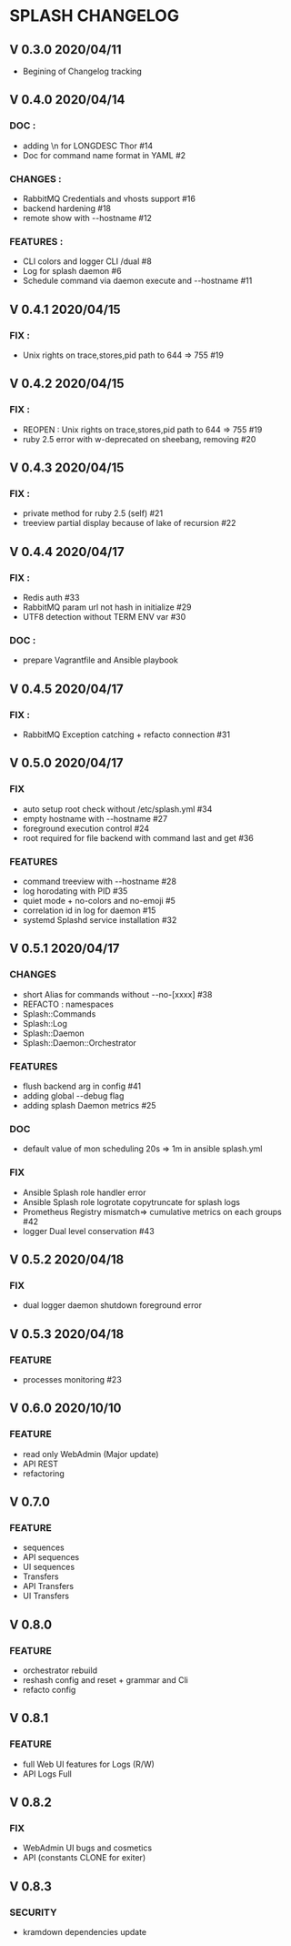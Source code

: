 # SPLASH CHANGELOG


## V 0.3.0 2020/04/11

* Begining of Changelog tracking

## V 0.4.0 2020/04/14

### DOC :

* adding \n for LONGDESC Thor #14
* Doc for command name format in YAML #2

### CHANGES :

* RabbitMQ Credentials and vhosts support #16
* backend hardening #18
* remote show with --hostname #12


### FEATURES :

* CLI colors and logger CLI /dual #8
* Log for splash daemon #6
* Schedule command via daemon execute and --hostname #11

## V 0.4.1 2020/04/15

### FIX :

* Unix rights on trace,stores,pid path to 644 => 755 #19

## V 0.4.2 2020/04/15

### FIX :

* REOPEN : Unix rights on trace,stores,pid path to 644 => 755 #19
* ruby 2.5 error with w-deprecated on sheebang, removing #20

## V 0.4.3 2020/04/15

### FIX :

* private method for ruby 2.5 (self) #21
* treeview partial display because of lake of recursion #22

## V 0.4.4 2020/04/17

### FIX :

* Redis auth #33
* RabbitMQ param url not hash in initialize #29
* UTF8 detection without TERM ENV var #30

### DOC :

* prepare Vagrantfile and Ansible playbook


## V 0.4.5 2020/04/17

### FIX :

* RabbitMQ Exception catching + refacto connection #31  


## V 0.5.0 2020/04/17

### FIX

* auto setup root check without /etc/splash.yml #34
* empty hostname with --hostname #27
* foreground execution control #24
* root required for file backend with command last and get #36

### FEATURES

* command treeview with --hostname #28
* log horodating with PID #35
* quiet mode + no-colors and no-emoji #5
* correlation id in log for daemon #15
* systemd Splashd service installation #32


## V 0.5.1 2020/04/17

### CHANGES

* short Alias for commands without --no-[xxxx] #38
* REFACTO : namespaces
 * Splash::Commands
 * Splash::Log
 * Splash::Daemon
 * Splash::Daemon::Orchestrator


### FEATURES

* flush backend arg in config #41
* adding global --debug flag
* adding splash Daemon metrics #25

### DOC

* default value of mon scheduling 20s => 1m in ansible splash.yml


### FIX

* Ansible Splash role handler error
* Ansible Splash role logrotate copytruncate for splash logs
* Prometheus Registry mismatch=> cumulative metrics on each groups #42
* logger Dual level conservation #43

## V 0.5.2 2020/04/18

### FIX

* dual logger daemon shutdown foreground error

## V 0.5.3 2020/04/18

### FEATURE

* processes monitoring #23

## V 0.6.0 2020/10/10

### FEATURE

* read only WebAdmin (Major update)
* API REST
* refactoring

## V 0.7.0

### FEATURE

* sequences
* API sequences
* UI sequences
* Transfers
* API Transfers
* UI Transfers

## V 0.8.0

### FEATURE
* orchestrator rebuild
* reshash config and reset + grammar and Cli
* refacto config

## V 0.8.1

### FEATURE
* full Web UI features for Logs (R/W)
* API Logs Full

## V 0.8.2

### FIX
* WebAdmin UI bugs and cosmetics
* API (constants CLONE for exiter)

## V 0.8.3

### SECURITY
* kramdown dependencies update

